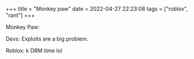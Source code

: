 +++
title = "Monkey paw"
date = 2022-04-27 22:23:08
tags = ["roblox", "rant"]
+++

Monkey Paw:

Devs: Exploits are a big problem.

Roblox: k DRM time lol

